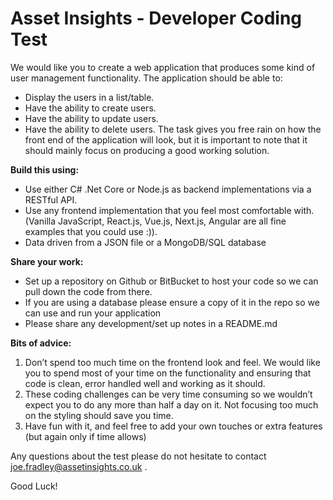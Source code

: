 # Asset Insights - Developer Coding Test

We would like you to create a web application that produces some kind of user management functionality. The application should be able to:
- Display the users in a list/table.
- Have the ability to create users.
- Have the ability to update users. 
- Have the ability to delete users. 
The task gives you free rain on how the front end of the application will look, but it is important to note that it should mainly focus on producing a good working solution.

**Build this using:** 
- Use either C# .Net Core or Node.js as backend implementations via a RESTful API.
- Use any frontend implementation that you feel most comfortable with. (Vanilla JavaScript, React.js, Vue.js, Next.js, Angular are all fine examples that you could use :)). 
- Data driven from a JSON file or a MongoDB/SQL database

**Share your work:**
- Set up a repository on Github or BitBucket to host your code so we can pull down the code from there.
- If you are using a database please ensure a copy of it in the repo so we can use and run your application
- Please share any development/set up notes in a README.md

**Bits of advice:**
1. Don’t spend too much time on the frontend look and feel. We would like you to spend most of your time on the functionality and ensuring that code is clean, error handled well and working as it should. 
1. These coding challenges can be very time consuming so we wouldn’t expect you to do any more than half a day on it. Not focusing too much on the styling should save you time.
1. Have fun with it, and feel free to add your own touches or extra features (but again only if time allows)

Any questions about the test please do not hesitate to contact joe.fradley@assetinsights.co.uk . 

Good Luck!

